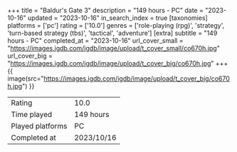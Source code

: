 +++
title = "Baldur's Gate 3"
description = "149 hours - PC"
date = "2023-10-16"
updated = "2023-10-16"
in_search_index = true
[taxonomies]
platforms = ['pc']
rating = ['10.0']
genres = ['role-playing (rpg)', 'strategy', 'turn-based strategy (tbs)', 'tactical', 'adventure']
[extra]
subtitle = "149 hours - PC"
completed_at = "2023-10-16"
url_cover_small = "https://images.igdb.com/igdb/image/upload/t_cover_small/co670h.jpg"
url_cover_big = "https://images.igdb.com/igdb/image/upload/t_cover_big/co670h.jpg"
+++
{{ image(src="https://images.igdb.com/igdb/image/upload/t_cover_big/co670h.jpg") }}

|              |            |
| ------------ | ---------- |
| Rating       | 10.0 |
| Time played  | 149 hours |
| Played platforms    | PC |
| Completed at | 2023/10/16 |


